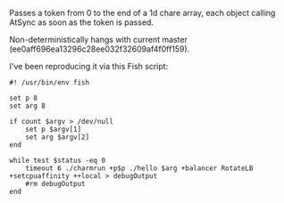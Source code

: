 Passes a token from 0 to the end of a 1d chare array, each object calling AtSync as soon as the token is passed.

Non-deterministically hangs with current master (ee0aff696ea13296c28ee032f32609af4f0ff159).

I've been reproducing it via this Fish script:
```
#! /usr/bin/env fish

set p 8
set arg 8

if count $argv > /dev/null
    set p $argv[1]
    set arg $argv[2]
end

while test $status -eq 0
    timeout 6 ./charmrun +p$p ./hello $arg +balancer RotateLB +setcpuaffinity ++local > debugOutput
    #rm debugOutput
end
```
